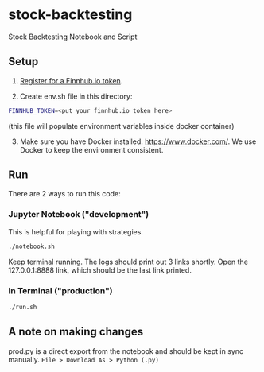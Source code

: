 # stock-backtesting
Stock Backtesting Notebook and Script

## Setup
1. [Register for a Finnhub.io token](https://finnhub.io/register).

2. Create env.sh file in this directory:
```bash
FINNHUB_TOKEN=<put your finnhub.io token here>
```
(this file will populate environment variables inside docker container)

3. Make sure you have Docker installed. https://www.docker.com/. We use Docker to keep the environment consistent.

## Run
There are 2 ways to run this code:

### Jupyter Notebook ("development")
This is helpful for playing with strategies.

```bash
./notebook.sh
```

Keep terminal running. The logs should print out 3 links shortly. Open the 127.0.0.1:8888 link, which should be the last link printed.

### In Terminal ("production")
```bash
./run.sh
```

## A note on making changes
prod.py is a direct export from the notebook and should be kept in sync manually. `File > Download As > Python (.py)`
